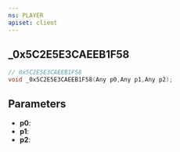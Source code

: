 ```yaml
---
ns: PLAYER
apiset: client
---
```

## _0x5C2E5E3CAEEB1F58

```c
// 0x5C2E5E3CAEEB1F58
void _0x5C2E5E3CAEEB1F58(Any p0,Any p1,Any p2);
```


## Parameters
* **p0**:
* **p1**:
* **p2**:



